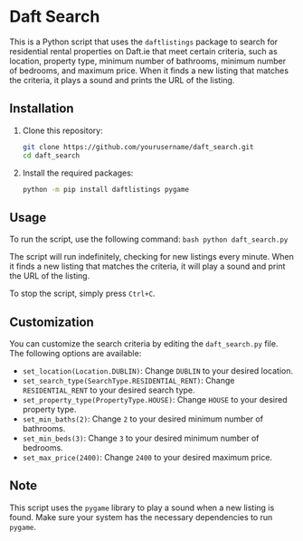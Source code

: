 # Daft Search

This is a Python script that uses the `daftlistings` package to search for residential rental properties on Daft.ie that meet certain criteria, such as location, property type, minimum number of bathrooms, minimum number of bedrooms, and maximum price. When it finds a new listing that matches the criteria, it plays a sound and prints the URL of the listing.

## Installation

1. Clone this repository:
    ```bash
    git clone https://github.com/yourusername/daft_search.git
    cd daft_search
    ```

2. Install the required packages:
    ```bash
    python -m pip install daftlistings pygame
    ```

## Usage

To run the script, use the following command:
    ```bash
    python daft_search.py
    ```

The script will run indefinitely, checking for new listings every minute. When it finds a new listing that matches the criteria, it will play a sound and print the URL of the listing. 

To stop the script, simply press `Ctrl+C`.

## Customization

You can customize the search criteria by editing the `daft_search.py` file. The following options are available:

- `set_location(Location.DUBLIN)`: Change `DUBLIN` to your desired location.
- `set_search_type(SearchType.RESIDENTIAL_RENT)`: Change `RESIDENTIAL_RENT` to your desired search type.
- `set_property_type(PropertyType.HOUSE)`: Change `HOUSE` to your desired property type.
- `set_min_baths(2)`: Change `2` to your desired minimum number of bathrooms.
- `set_min_beds(3)`: Change `3` to your desired minimum number of bedrooms.
- `set_max_price(2400)`: Change `2400` to your desired maximum price.

## Note

This script uses the `pygame` library to play a sound when a new listing is found. Make sure your system has the necessary dependencies to run `pygame`.

